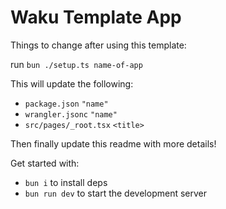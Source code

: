 # Waku Template App

Things to change after using this template:

run `bun ./setup.ts name-of-app`

This will update the following:

- `package.json` `"name"`
- `wrangler.jsonc` `"name"`
- `src/pages/_root.tsx` `<title>`

Then finally update this readme with more details!

Get started with:

- `bun i` to install deps
- `bun run dev` to start the development server